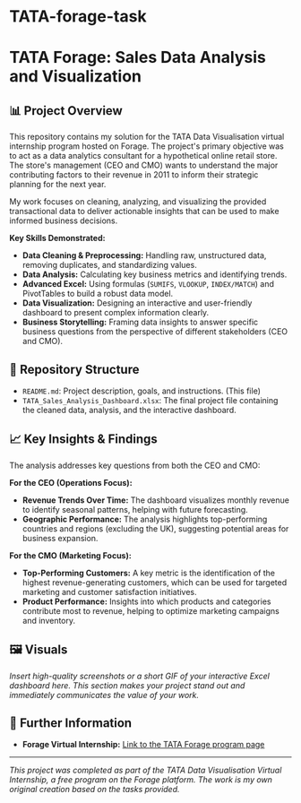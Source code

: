 # TATA-forage-task
# TATA Forage: Sales Data Analysis and Visualization

## 📊 Project Overview

This repository contains my solution for the TATA Data Visualisation virtual internship program hosted on Forage. The project's primary objective was to act as a data analytics consultant for a hypothetical online retail store. The store's management (CEO and CMO) wants to understand the major contributing factors to their revenue in 2011 to inform their strategic planning for the next year.

My work focuses on cleaning, analyzing, and visualizing the provided transactional data to deliver actionable insights that can be used to make informed business decisions.

**Key Skills Demonstrated:**
* **Data Cleaning & Preprocessing:** Handling raw, unstructured data, removing duplicates, and standardizing values.
* **Data Analysis:** Calculating key business metrics and identifying trends.
* **Advanced Excel:** Using formulas (`SUMIFS`, `VLOOKUP`, `INDEX/MATCH`) and PivotTables to build a robust data model.
* **Data Visualization:** Designing an interactive and user-friendly dashboard to present complex information clearly.
* **Business Storytelling:** Framing data insights to answer specific business questions from the perspective of different stakeholders (CEO and CMO).

## 📁 Repository Structure

* `README.md`: Project description, goals, and instructions. (This file)
* `TATA_Sales_Analysis_Dashboard.xlsx`: The final project file containing the cleaned data, analysis, and the interactive dashboard.


## 📈 Key Insights & Findings

The analysis addresses key questions from both the CEO and CMO:

**For the CEO (Operations Focus):**
* **Revenue Trends Over Time:** The dashboard visualizes monthly revenue to identify seasonal patterns, helping with future forecasting.
* **Geographic Performance:** The analysis highlights top-performing countries and regions (excluding the UK), suggesting potential areas for business expansion.

**For the CMO (Marketing Focus):**
* **Top-Performing Customers:** A key metric is the identification of the highest revenue-generating customers, which can be used for targeted marketing and customer satisfaction initiatives.
* **Product Performance:** Insights into which products and categories contribute most to revenue, helping to optimize marketing campaigns and inventory.

## 🖼️ Visuals

_Insert high-quality screenshots or a short GIF of your interactive Excel dashboard here. This section makes your project stand out and immediately communicates the value of your work._

## 🔗 Further Information

* **Forage Virtual Internship:** [Link to the TATA Forage program page](https://www.theforage.com/simulations/tata/data-visualisation-p5xo)


---
_This project was completed as part of the TATA Data Visualisation Virtual Internship, a free program on the Forage platform. The work is my own original creation based on the tasks provided._
